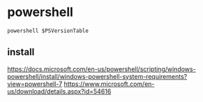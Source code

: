 # powershell



`powershell $PSVersionTable`

## install

https://docs.microsoft.com/en-us/powershell/scripting/windows-powershell/install/windows-powershell-system-requirements?view=powershell-7
https://www.microsoft.com/en-us/download/details.aspx?id=54616

